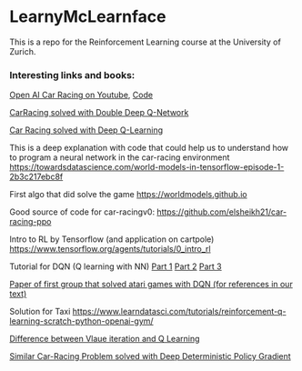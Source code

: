 # LearnyMcLearnface
This is a repo for the Reinforcement Learning course at the University of Zurich.

### Interesting links and books:

[Open AI Car Racing on Youtube](https://www.youtube.com/watch?v=-8YrGfK3aqc&ab_channel=JanoB), [Code](https://git.kpi.fei.tuke.sk/mp302zf/smad-rl)

[CarRacing solved with Double Deep Q-Network](https://github.com/hchkaiban/CarRacingRL_DDQN)

[Car Racing solved with Deep Q-Learning](https://gist.github.com/lmclupr/b35c89b2f8f81b443166e88b787b03ab#file-race-car-cv2-nn-network-td0-15-possible-actions-ipynb)

This is a deep explanation with code that could help us to understand how to program a neural network in the car-racing environment https://towardsdatascience.com/world-models-in-tensorflow-episode-1-2b3c217ebc8f
    
First algo that did solve the game https://worldmodels.github.io
    
Good source of code for car-racingv0: https://github.com/elsheikh21/car-racing-ppo
    
Intro to RL by Tensorflow (and application on cartpole)
    		https://www.tensorflow.org/agents/tutorials/0_intro_rl
    
Tutorial for DQN (Q learning with NN)
    		[Part 1](https://towardsdatascience.com/reinforcement-learning-with-python-part-1-creating-the-environment-dad6e0237d2d) 
    		[Part 2](https://towardsdatascience.com/deep-reinforcement-learning-with-python-part-2-creating-training-the-rl-agent-using-deep-q-d8216e59cf31)
    		[Part 3](https://towardsdatascience.com/deep-reinforcement-learning-with-python-part-3-using-tensorboard-to-analyse-trained-models-606c214c14c7)
    		
[Paper of first group that solved atari games with DQN (for references in our text)](https://storage.googleapis.com/deepmind-media/dqn/DQNNaturePaper.pdf)
    		
    		
Solution for Taxi
    		https://www.learndatasci.com/tutorials/reinforcement-q-learning-scratch-python-openai-gym/
    		
[Difference between Vlaue iteration and Q Learning](https://stackoverflow.com/questions/28937803/what-is-the-difference-between-q-learning-and-value-iteration)
    		

[Similar Car-Racing Problem solved with Deep Deterministic Policy Gradient](https://phazcode.gitlab.io/trackmaster/)
